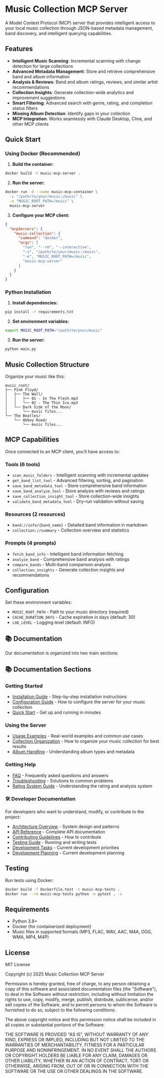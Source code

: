 # Music Collection MCP Server

A Model Context Protocol (MCP) server that provides intelligent access to your local music collection through JSON-based metadata management, band discovery, and intelligent querying capabilities.

## Features

- **Intelligent Music Scanning**: Incremental scanning with change detection for large collections
- **Advanced Metadata Management**: Store and retrieve comprehensive band and album information
- **Analysis & Reviews**: Band and album ratings, reviews, and similar artist recommendations
- **Collection Insights**: Generate collection-wide analytics and improvement suggestions
- **Smart Filtering**: Advanced search with genre, rating, and completion status filters
- **Missing Album Detection**: Identify gaps in your collection
- **MCP Integration**: Works seamlessly with Claude Desktop, Cline, and other MCP clients

## Quick Start

### Using Docker (Recommended)

1. **Build the container:**
```bash
docker build -t music-mcp-server .
```

2. **Run the server:**
```bash
docker run -d --name music-mcp-container \
  -v "/path/to/your/music:/music" \
  -e "MUSIC_ROOT_PATH=/music" \
  music-mcp-server
```

3. **Configure your MCP client:**
```json
{
  "mcpServers": {
    "music-collection": {
      "command": "docker",
      "args": [
        "run", "--rm", "--interactive",
        "-v", "/path/to/your/music:/music",
        "-e", "MUSIC_ROOT_PATH=/music",
        "music-mcp-server"
      ]
    }
  }
}
```

### Python Installation

1. **Install dependencies:**
```bash
pip install -r requirements.txt
```

2. **Set environment variables:**
```bash
export MUSIC_ROOT_PATH="/path/to/your/music"
```

3. **Run the server:**
```bash
python main.py
```

## Music Collection Structure

Organize your music like this:
```
music_root/
├── Pink Floyd/
│   ├── The Wall/
│   │   ├── 01 - In The Flesh.mp3
│   │   └── 02 - The Thin Ice.mp3
│   └── Dark Side of the Moon/
│       └── music files...
└── The Beatles/
    └── Abbey Road/
        └── music files...
```

## MCP Capabilities

Once connected to an MCP client, you'll have access to:

### Tools (6 tools)
- `scan_music_folders` - Intelligent scanning with incremental updates
- `get_band_list_tool` - Advanced filtering, sorting, and pagination
- `save_band_metadata_tool` - Store comprehensive band information
- `save_band_analyze_tool` - Store analysis with reviews and ratings
- `save_collection_insight_tool` - Store collection-wide insights
- `validate_band_metadata_tool` - Dry-run validation without saving

### Resources (2 resources)
- `band://info/{band_name}` - Detailed band information in markdown
- `collection://summary` - Collection overview and statistics

### Prompts (4 prompts)
- `fetch_band_info` - Intelligent band information fetching
- `analyze_band` - Comprehensive band analysis with ratings
- `compare_bands` - Multi-band comparison analysis
- `collection_insights` - Generate collection insights and recommendations

## Configuration

Set these environment variables:

- `MUSIC_ROOT_PATH` - Path to your music directory (required)
- `CACHE_DURATION_DAYS` - Cache expiration in days (default: 30)
- `LOG_LEVEL` - Logging level (default: INFO)

## 📚 Documentation

Our documentation is organized into two main sections:

## 📚 Documentation Sections

### Getting Started
- [Installation Guide](docs/user/INSTALLATION.md) - Step-by-step installation instructions
- [Configuration Guide](docs/user/CONFIGURATION.md) - How to configure the server for your music collection
- [Quick Start](docs/user/QUICK_START.md) - Get up and running in minutes

### Using the Server
- [Usage Examples](docs/user/USAGE_EXAMPLES.md) - Real-world examples and common use cases
- [Collection Organization](docs/user/COLLECTION_ORGANIZATION.md) - How to organize your music collection for best results
- [Album Handling](docs/user/ALBUM_HANDLING.md) - Understanding album types and metadata

### Getting Help
- [FAQ](docs/user/FAQ.md) - Frequently asked questions and answers  
- [Troubleshooting](docs/user/TROUBLESHOOTING.md) - Solutions to common problems
- [Rating System Guide](docs/user/RATING_SYSTEM.md) - Understanding the rating and analysis system


### 🛠️ Developer Documentation
For developers who want to understand, modify, or contribute to the project:
- [Architecture Overview](docs/developer/ARCHITECTURE.md) - System design and patterns
- [API Reference](docs/developer/API_REFERENCE.md) - Complete API documentation
- [Contributing Guidelines](docs/developer/CONTRIBUTING.md) - How to contribute
- [Testing Guide](docs/developer/TESTING.md) - Running and writing tests
- [Development Tasks](docs/developer/TASKS.md) - Current development priorities
- [Development Planning](docs/developer/PLANNING.md) - Current development planning


## Testing

Run tests using Docker:
```bash
docker build -f Dockerfile.test -t music-mcp-tests .
docker run --rm music-mcp-tests python -m pytest . -v
```

## Requirements

- Python 3.8+
- Docker (for containerized deployment)
- Music files in supported formats (MP3, FLAC, WAV, AAC, M4A, OGG, WMA, MP4, M4P)

## License

MIT License

Copyright (c) 2025 Music Collection MCP Server

Permission is hereby granted, free of charge, to any person obtaining a copy
of this software and associated documentation files (the "Software"), to deal
in the Software without restriction, including without limitation the rights
to use, copy, modify, merge, publish, distribute, sublicense, and/or sell
copies of the Software, and to permit persons to whom the Software is
furnished to do so, subject to the following conditions:

The above copyright notice and this permission notice shall be included in all
copies or substantial portions of the Software.

THE SOFTWARE IS PROVIDED "AS IS", WITHOUT WARRANTY OF ANY KIND, EXPRESS OR
IMPLIED, INCLUDING BUT NOT LIMITED TO THE WARRANTIES OF MERCHANTABILITY,
FITNESS FOR A PARTICULAR PURPOSE AND NONINFRINGEMENT. IN NO EVENT SHALL THE
AUTHORS OR COPYRIGHT HOLDERS BE LIABLE FOR ANY CLAIM, DAMAGES OR OTHER
LIABILITY, WHETHER IN AN ACTION OF CONTRACT, TORT OR OTHERWISE, ARISING FROM,
OUT OF OR IN CONNECTION WITH THE SOFTWARE OR THE USE OR OTHER DEALINGS IN THE
SOFTWARE.
